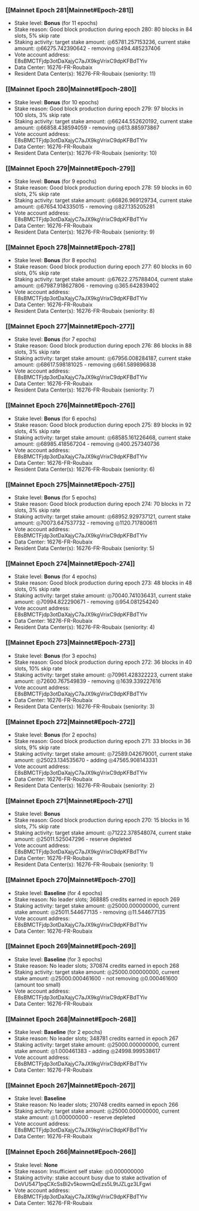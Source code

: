 ### [[Mainnet Epoch 281|Mainnet#Epoch-281]]
* Stake level: **Bonus** (for 11 epochs)
* Stake reason: Good block production during epoch 280: 80 blocks in 84 slots, 5% skip rate
* Staking activity: target stake amount: ◎65781.257153236, current stake amount: ◎66275.742390642 - removing ◎494.485237406
* Vote account address: E8sBMCTFjdp3otDaXajyC7aJX9kgVrixC9dpKFBdTYiv
* Data Center: 16276-FR-Roubaix
* Resident Data Center(s): 16276-FR-Roubaix (seniority: 11)
### [[Mainnet Epoch 280|Mainnet#Epoch-280]]
* Stake level: **Bonus** (for 10 epochs)
* Stake reason: Good block production during epoch 279: 97 blocks in 100 slots, 3% skip rate
* Staking activity: target stake amount: ◎66244.552620192, current stake amount: ◎66858.438594059 - removing ◎613.885973867
* Vote account address: E8sBMCTFjdp3otDaXajyC7aJX9kgVrixC9dpKFBdTYiv
* Data Center: 16276-FR-Roubaix
* Resident Data Center(s): 16276-FR-Roubaix (seniority: 10)
### [[Mainnet Epoch 279|Mainnet#Epoch-279]]
* Stake level: **Bonus** (for 9 epochs)
* Stake reason: Good block production during epoch 278: 59 blocks in 60 slots, 2% skip rate
* Staking activity: target stake amount: ◎66826.969129734, current stake amount: ◎67654.104335015 - removing ◎827.135205281
* Vote account address: E8sBMCTFjdp3otDaXajyC7aJX9kgVrixC9dpKFBdTYiv
* Data Center: 16276-FR-Roubaix
* Resident Data Center(s): 16276-FR-Roubaix (seniority: 9)
### [[Mainnet Epoch 278|Mainnet#Epoch-278]]
* Stake level: **Bonus** (for 8 epochs)
* Stake reason: Good block production during epoch 277: 60 blocks in 60 slots, 0% skip rate
* Staking activity: target stake amount: ◎67622.275788404, current stake amount: ◎67987.918627806 - removing ◎365.642839402
* Vote account address: E8sBMCTFjdp3otDaXajyC7aJX9kgVrixC9dpKFBdTYiv
* Data Center: 16276-FR-Roubaix
* Resident Data Center(s): 16276-FR-Roubaix (seniority: 8)
### [[Mainnet Epoch 277|Mainnet#Epoch-277]]
* Stake level: **Bonus** (for 7 epochs)
* Stake reason: Good block production during epoch 276: 86 blocks in 88 slots, 3% skip rate
* Staking activity: target stake amount: ◎67956.008284187, current stake amount: ◎68617.598181025 - removing ◎661.589896838
* Vote account address: E8sBMCTFjdp3otDaXajyC7aJX9kgVrixC9dpKFBdTYiv
* Data Center: 16276-FR-Roubaix
* Resident Data Center(s): 16276-FR-Roubaix (seniority: 7)
### [[Mainnet Epoch 276|Mainnet#Epoch-276]]
* Stake level: **Bonus** (for 6 epochs)
* Stake reason: Good block production during epoch 275: 89 blocks in 92 slots, 4% skip rate
* Staking activity: target stake amount: ◎68585.161226468, current stake amount: ◎68985.418567204 - removing ◎400.257340736
* Vote account address: E8sBMCTFjdp3otDaXajyC7aJX9kgVrixC9dpKFBdTYiv
* Data Center: 16276-FR-Roubaix
* Resident Data Center(s): 16276-FR-Roubaix (seniority: 6)
### [[Mainnet Epoch 275|Mainnet#Epoch-275]]
* Stake level: **Bonus** (for 5 epochs)
* Stake reason: Good block production during epoch 274: 70 blocks in 72 slots, 3% skip rate
* Staking activity: target stake amount: ◎68952.929737121, current stake amount: ◎70073.647537732 - removing ◎1120.717800611
* Vote account address: E8sBMCTFjdp3otDaXajyC7aJX9kgVrixC9dpKFBdTYiv
* Data Center: 16276-FR-Roubaix
* Resident Data Center(s): 16276-FR-Roubaix (seniority: 5)
### [[Mainnet Epoch 274|Mainnet#Epoch-274]]
* Stake level: **Bonus** (for 4 epochs)
* Stake reason: Good block production during epoch 273: 48 blocks in 48 slots, 0% skip rate
* Staking activity: target stake amount: ◎70040.741036431, current stake amount: ◎70994.822290671 - removing ◎954.081254240
* Vote account address: E8sBMCTFjdp3otDaXajyC7aJX9kgVrixC9dpKFBdTYiv
* Data Center: 16276-FR-Roubaix
* Resident Data Center(s): 16276-FR-Roubaix (seniority: 4)
### [[Mainnet Epoch 273|Mainnet#Epoch-273]]
* Stake level: **Bonus** (for 3 epochs)
* Stake reason: Good block production during epoch 272: 36 blocks in 40 slots, 10% skip rate
* Staking activity: target stake amount: ◎70961.428322223, current stake amount: ◎72600.767549839 - removing ◎1639.339227616
* Vote account address: E8sBMCTFjdp3otDaXajyC7aJX9kgVrixC9dpKFBdTYiv
* Data Center: 16276-FR-Roubaix
* Resident Data Center(s): 16276-FR-Roubaix (seniority: 3)
### [[Mainnet Epoch 272|Mainnet#Epoch-272]]
* Stake level: **Bonus** (for 2 epochs)
* Stake reason: Good block production during epoch 271: 33 blocks in 36 slots, 9% skip rate
* Staking activity: target stake amount: ◎72589.042679001, current stake amount: ◎25023.134535670 - adding ◎47565.908143331
* Vote account address: E8sBMCTFjdp3otDaXajyC7aJX9kgVrixC9dpKFBdTYiv
* Data Center: 16276-FR-Roubaix
* Resident Data Center(s): 16276-FR-Roubaix (seniority: 2)
### [[Mainnet Epoch 271|Mainnet#Epoch-271]]
* Stake level: **Bonus**
* Stake reason: Good block production during epoch 270: 15 blocks in 16 slots, 7% skip rate
* Staking activity: target stake amount: ◎71222.378548074, current stake amount: ◎25011.525047296 - reserve depleted
* Vote account address: E8sBMCTFjdp3otDaXajyC7aJX9kgVrixC9dpKFBdTYiv
* Data Center: 16276-FR-Roubaix
* Resident Data Center(s): 16276-FR-Roubaix (seniority: 1)
### [[Mainnet Epoch 270|Mainnet#Epoch-270]]
* Stake level: **Baseline** (for 4 epochs)
* Stake reason: No leader slots; 368885 credits earned in epoch 269
* Staking activity: target stake amount: ◎25000.000000000, current stake amount: ◎25011.544677135 - removing ◎11.544677135
* Vote account address: E8sBMCTFjdp3otDaXajyC7aJX9kgVrixC9dpKFBdTYiv
* Data Center: 16276-FR-Roubaix
### [[Mainnet Epoch 269|Mainnet#Epoch-269]]
* Stake level: **Baseline** (for 3 epochs)
* Stake reason: No leader slots; 370874 credits earned in epoch 268
* Staking activity: target stake amount: ◎25000.000000000, current stake amount: ◎25000.000461600 - not removing ◎0.000461600 (amount too small)
* Vote account address: E8sBMCTFjdp3otDaXajyC7aJX9kgVrixC9dpKFBdTYiv
* Data Center: 16276-FR-Roubaix
### [[Mainnet Epoch 268|Mainnet#Epoch-268]]
* Stake level: **Baseline** (for 2 epochs)
* Stake reason: No leader slots; 348781 credits earned in epoch 267
* Staking activity: target stake amount: ◎25000.000000000, current stake amount: ◎1.000461383 - adding ◎24998.999538617
* Vote account address: E8sBMCTFjdp3otDaXajyC7aJX9kgVrixC9dpKFBdTYiv
* Data Center: 16276-FR-Roubaix
### [[Mainnet Epoch 267|Mainnet#Epoch-267]]
* Stake level: **Baseline**
* Stake reason: No leader slots; 210748 credits earned in epoch 266
* Staking activity: target stake amount: ◎25000.000000000, current stake amount: ◎1.000000000 - reserve depleted
* Vote account address: E8sBMCTFjdp3otDaXajyC7aJX9kgVrixC9dpKFBdTYiv
* Data Center: 16276-FR-Roubaix
### [[Mainnet Epoch 266|Mainnet#Epoch-266]]
* Stake level: **None**
* Stake reason: Insufficient self stake: ◎0.000000000
* Staking activity: stake account busy due to stake activation of DoVU5471pqCXcSsBi2v5kowmQxEzs5L9tJZLgz3LFgwi
* Vote account address: E8sBMCTFjdp3otDaXajyC7aJX9kgVrixC9dpKFBdTYiv
* Data Center: 16276-FR-Roubaix